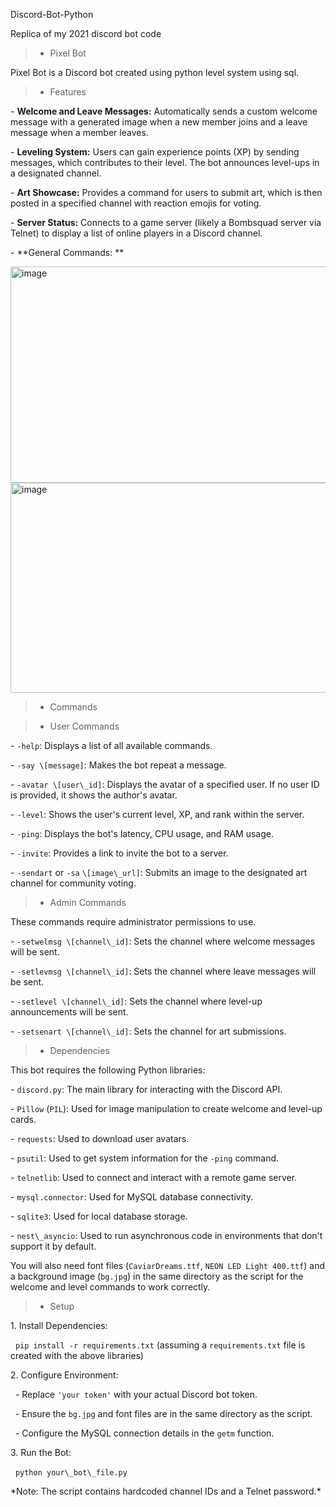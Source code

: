  Discord-Bot-Python

Replica of my 2021 discord bot code


>- Pixel Bot



Pixel Bot is a Discord bot created using python level system using sql.



>- Features



\-   **Welcome and Leave Messages:** Automatically sends a custom welcome message with a generated image when a new member joins and a leave message when a member leaves.

\-   **Leveling System:** Users can gain experience points (XP) by sending messages, which contributes to their level. The bot announces level-ups in a designated channel.

\-   **Art Showcase:** Provides a command for users to submit art, which is then posted in a specified channel with reaction emojis for voting.

\-   **Server Status:** Connects to a game server (likely a Bombsquad server via Telnet) to display a list of online players in a Discord channel.

\-   **General Commands: **

<img width="585" height="345.5" alt="image" src="https://github.com/user-attachments/assets/6f73289c-2fb8-40b3-a5ab-24da43240790" />
<img width="585" height="336.5" alt="image" src="https://github.com/user-attachments/assets/60c71526-0ef1-4e62-94de-4a39c3be2924" />


>- Commands



>- User Commands



\-   `-help`: Displays a list of all available commands.

\-   `-say \[message]`: Makes the bot repeat a message.

\-   `-avatar \[user\_id]`: Displays the avatar of a specified user. If no user ID is provided, it shows the author's avatar.

\-   `-level`: Shows the user's current level, XP, and rank within the server.

\-   `-ping`: Displays the bot's latency, CPU usage, and RAM usage.

\-   `-invite`: Provides a link to invite the bot to a server.

\-   `-sendart` or `-sa` `\[image\_url]`: Submits an image to the designated art channel for community voting.



>- Admin Commands



These commands require administrator permissions to use.



\-   `-setwelmsg \[channel\_id]`: Sets the channel where welcome messages will be sent.

\-   `-setlevmsg \[channel\_id]`: Sets the channel where leave messages will be sent.

\-   `-setlevel \[channel\_id]`: Sets the channel where level-up announcements will be sent.

\-   `-setsenart \[channel\_id]`: Sets the channel for art submissions.



>- Dependencies



This bot requires the following Python libraries:



\-   `discord.py`: The main library for interacting with the Discord API.

\-   `Pillow` (`PIL`): Used for image manipulation to create welcome and level-up cards.

\-   `requests`: Used to download user avatars.

\-   `psutil`: Used to get system information for the `-ping` command.

\-   `telnetlib`: Used to connect and interact with a remote game server.

\-   `mysql.connector`: Used for MySQL database connectivity.

\-   `sqlite3`: Used for local database storage.

\-   `nest\_asyncio`: Used to run asynchronous code in environments that don't support it by default.



You will also need font files (`CaviarDreams.ttf`, `NEON LED Light 400.ttf`) and a background image (`bg.jpg`) in the same directory as the script for the welcome and level commands to work correctly.



>- Setup



1\.  Install Dependencies:

&nbsp;   `pip install -r requirements.txt` (assuming a `requirements.txt` file is created with the above libraries)

2\.  Configure Environment:

&nbsp;   -   Replace `'your token'` with your actual Discord bot token.

&nbsp;   -   Ensure the `bg.jpg` and font files are in the same directory as the script.

&nbsp;   -   Configure the MySQL connection details in the `getm` function.

3\.  Run the Bot:

&nbsp;   `python your\_bot\_file.py`



\*Note: The script contains hardcoded channel IDs and a Telnet password.\*

